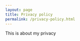 ```yaml
---
layout: page
title: Privacy policy
permalink: /privacy-policy.html
---
```


This is about my privacy